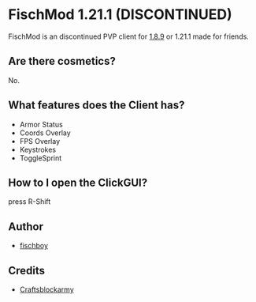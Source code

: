 # FischMod 1.21.1 (DISCONTINUED)
FischMod is an discontinued PVP client for [1.8.9]() or 1.21.1 made for friends.

## Are there cosmetics?
No.

## What features does the Client has?
- Armor Status
- Coords Overlay
- FPS Overlay
- Keystrokes
- ToggleSprint

## How to I open the ClickGUI?
press R-Shift

## Author

- [fischboy](https://github.com/fischboy1337)
## Credits

- [Craftsblockarmy](https://www.youtube.com/@craftscodesarmy/videos)

